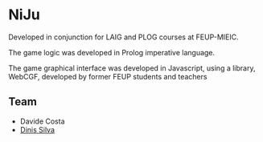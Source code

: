 # NiJu

Developed in conjunction for LAIG and PLOG courses at FEUP-MIEIC. 

The game logic was developed in Prolog imperative language.

The game graphical interface was developed in Javascript, using a library, WebCGF, developed by former FEUP students and teachers

## Team

- Davide Costa
- [Dinis Silva](https://github.com/up201504196)